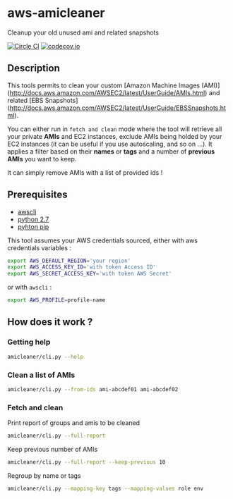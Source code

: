 # aws-amicleaner
Cleanup your old unused ami and related snapshots

[![Circle CI](https://circleci.com/gh/bonclay7/aws-amicleaner/tree/master.svg?style=svg)](https://circleci.com/gh/bonclay7/aws-amicleaner/tree/master)
[![codecov.io](https://codecov.io/github/bonclay7/aws-amicleaner/coverage.svg?branch=master)](https://codecov.io/github/bonclay7/aws-amicleaner?branch=master)

## Description

This tools permits to clean your custom [Amazon Machine Images (AMI)] (http://docs.aws.amazon.com/AWSEC2/latest/UserGuide/AMIs.html) and related [EBS Snapshots] (http://docs.aws.amazon.com/AWSEC2/latest/UserGuide/EBSSnapshots.html).

You can either run in `fetch and clean` mode where the tool will retrieve all your private __AMIs__ and EC2 instances, exclude AMIs being holded by your EC2 instances (it can be useful if you use autoscaling, and so on ...). It applies a filter based on  their __names__ or __tags__ and a number of __previous AMIs__ you want to keep.

It can simply remove AMIs with a list of provided ids !

## Prerequisites

-   [awscli](http://docs.aws.amazon.com/cli/latest/userguide/installing.html)
-   [python 2.7](https://www.python.org/downloads/release/python-2710/)
-   [pyhton pip](https://pip.pypa.io/en/stable/installing/)

This tool assumes your AWS credentials sourced, either with aws credentials variables :

```bash
export AWS_DEFAULT_REGION='your region'
export AWS_ACCESS_KEY_ID='with token Access ID'
export AWS_SECRET_ACCESS_KEY='with token AWS Secret'
```

or with `awscli` :

```bash
export AWS_PROFILE=profile-name
```

## How does it work ?

### Getting help

```bash
amicleaner/cli.py --help
```

### Clean a list of AMIs

```bash
amicleaner/cli.py --from-ids ami-abcdef01 ami-abcdef02
```

### Fetch and clean

Print report of groups and amis to be cleaned
```bash
amicleaner/cli.py --full-report
```

Keep previous number of AMIs
```bash
amicleaner/cli.py --full-report --keep-previous 10
```

Regroup by name or tags
```bash
amicleaner/cli.py --mapping-key tags --mapping-values role env
```
